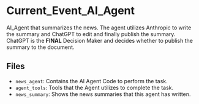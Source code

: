 # Current_Event_AI_Agent
AI_Agent that summarizes the news. The agent utilizes Anthropic to write the summary and ChatGPT to edit and finally publish the summary. ChatGPT is the **FINAL** Decision Maker and decides whether to publish the summary to the document.

## Files

- `news_agent`: Contains the AI Agent Code to perform the task.
- `agent_tools`: Tools that the Agent utilizes to complete the task.
- `news_summary`: Shows the news summaries that this agent has written.

